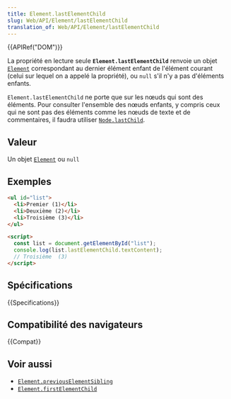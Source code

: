 ```yaml
---
title: Element.lastElementChild
slug: Web/API/Element/lastElementChild
translation_of: Web/API/Element/lastElementChild
---
```


{{APIRef("DOM")}}

La propriété en lecture seule **`Element.lastElementChild`** renvoie un objet [`Element`](/fr/docs/Web/API/Element) correspondant au dernier élément enfant de l'élément courant (celui sur lequel on a appelé la propriété), ou `null` s'il n'y a pas d'éléments enfants.

`Element.lastElementChild` ne porte que sur les nœuds qui sont des éléments. Pour consulter l'ensemble des nœuds enfants, y compris ceux qui ne sont pas des éléments comme les nœuds de texte et de commentaires, il faudra utiliser [`Node.lastChild`](/fr/docs/Web/API/Node/lastChild).

## Valeur

Un objet [`Element`](/fr/docs/Web/API/Element) ou `null`

## Exemples

```html
<ul id="list">
  <li>Premier (1)</li>
  <li>Deuxième (2)</li>
  <li>Troisième (3)</li>
</ul>

<script>
  const list = document.getElementById("list");
  console.log(list.lastElementChild.textContent);
  // Troisième  (3)
</script>
```

## Spécifications

{{Specifications}}

## Compatibilité des navigateurs

{{Compat}}

## Voir aussi

- [`Element.previousElementSibling`](/fr/docs/Web/API/Element/previousElementSibling)
- [`Element.firstElementChild`](/fr/docs/Web/API/Element/firstElementChild)
